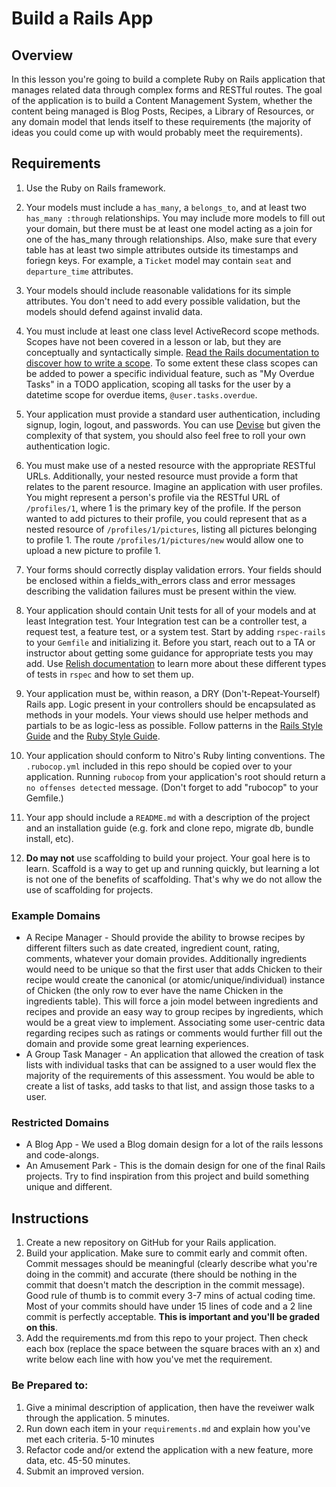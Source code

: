 # Build a Rails App

## Overview

In this lesson you're going to build a complete Ruby on Rails application that manages related data through complex forms and RESTful routes. The goal of the application is to build a Content Management System, whether the content being managed is Blog Posts, Recipes, a Library of Resources, or any domain model that lends itself to these requirements (the majority of ideas you could come up with would probably meet the requirements).

## Requirements

1. Use the Ruby on Rails framework.

2. Your models must include a `has_many`, a `belongs_to`, and at least two `has_many :through` relationships. You may include more models to fill out your domain, but there must be at least one model acting as a join for one of the has_many through relationships. Also, make sure that every table has at least two simple attributes outside its timestamps and foriegn keys. For example, a `Ticket` model may contain `seat` and `departure_time` attributes.

3. Your models should include reasonable validations for its simple attributes. You don't need to add every possible validation, but the models should defend against invalid data.

4. You must include at least one class level ActiveRecord scope methods. Scopes have not been covered in a lesson or lab, but they are conceptually and syntactically simple. [Read the Rails documentation to discover how to write a scope](https://guides.rubyonrails.org/active_record_querying.html#scopes). To some extent these class scopes can be added to power a specific individual feature, such as "My Overdue Tasks" in a TODO application, scoping all tasks for the user by a datetime scope for overdue items, `@user.tasks.overdue`.

5. Your application must provide a standard user authentication, including signup, login, logout, and passwords. You can use [Devise](https://github.com/plataformatec/devise) but given the complexity of that system, you should also feel free to roll your own authentication logic.

6. You must make use of a nested resource with the appropriate RESTful URLs. Additionally, your nested resource must provide a form that relates to the parent resource. Imagine an application with user profiles. You might represent a person's profile via the RESTful URL of `/profiles/1`, where 1 is the primary key of the profile. If the person wanted to add pictures to their profile, you could represent that as a nested resource of `/profiles/1/pictures`, listing all pictures belonging to profile 1. The route `/profiles/1/pictures/new` would allow one to upload a new picture to profile 1.

7. Your forms should correctly display validation errors. Your fields should be enclosed within a fields_with_errors class and error messages describing the validation failures must be present within the view.

8. Your application should contain Unit tests for all of your models and at least Integration test. Your Integration test can be a controller test, a request test, a feature test, or a system test. Start by adding `rspec-rails` to your `Gemfile` and initializing it. Before you start, reach out to a TA or instructor about getting some guidance for appropriate tests you may add. Use [Relish documentation](https://relishapp.com/rspec/rspec-rails/v/4-0/docs/) to learn more about these different types of tests in `rspec` and how to set them up.

9. Your application must be, within reason, a DRY (Don't-Repeat-Yourself) Rails app. Logic present in your controllers should be encapsulated as methods in your models. Your views should use helper methods and partials to be as logic-less as possible. Follow patterns in the [Rails Style Guide](https://github.com/bbatsov/rails-style-guide) and the [Ruby Style Guide](https://github.com/bbatsov/ruby-style-guide).

10. Your application should conform to Nitro's Ruby linting conventions. The `.rubocop.yml` included in this repo should be copied over to your application. Running `rubocop` from your application's root should return a `no offenses detected` message. (Don't forget to add "rubocop" to your Gemfile.)

11. Your app should include a `README.md` with a description of the project and an installation guide (e.g. fork and clone repo, migrate db, bundle install, etc).

12. **Do may not** use scaffolding to build your project. Your goal here is to learn. Scaffold is a way to get up and running quickly, but learning a lot is not one of the benefits of scaffolding. That's why we do not allow the use of scaffolding for projects.

### Example Domains

- A Recipe Manager - Should provide the ability to browse recipes by different filters such as date created, ingredient count, rating, comments, whatever your domain provides. Additionally ingredients would need to be unique so that the first user that adds Chicken to their recipe would create the canonical (or atomic/unique/individual) instance of Chicken (the only row to ever have the name Chicken in the ingredients table). This will force a join model between ingredients and recipes and provide an easy way to group recipes by ingredients, which would be a great view to implement. Associating some user-centric data regarding recipes such as ratings or comments would further fill out the domain and provide some great learning experiences.
- A Group Task Manager - An application that allowed the creation of task lists with individual tasks that can be assigned to a user would flex the majority of the requirements of this assessment. You would be able to create a list of tasks, add tasks to that list, and assign those tasks to a user.

### Restricted Domains

- A Blog App - We used a Blog domain design for a lot of the rails lessons and code-alongs.
- An Amusement Park - This is the domain design for one of the final Rails projects. Try to find inspiration from this project and build something unique and different.

## Instructions

1. Create a new repository on GitHub for your Rails application.
1. Build your application. Make sure to commit early and commit often. Commit messages should be meaningful (clearly describe what you're doing in the commit) and accurate (there should be nothing in the commit that doesn't match the description in the commit message). Good rule of thumb is to commit every 3-7 mins of actual coding time. Most of your commits should have under 15 lines of code and a 2 line commit is perfectly acceptable. **This is important and you'll be graded on this**.
1. Add the requirements.md from this repo to your project. Then check each box (replace the space between the square braces with an x) and write below each line with how you've met the requirement.

### Be Prepared to:

1. Give a minimal description of application, then have the reveiwer walk through the application. 5 minutes.
1. Run down each item in your `requirements.md` and explain how you've met each criteria. 5-10 minutes
1. Refactor code and/or extend the application with a new feature, more data, etc. 45-50 minutes.
1. Submit an improved version.
